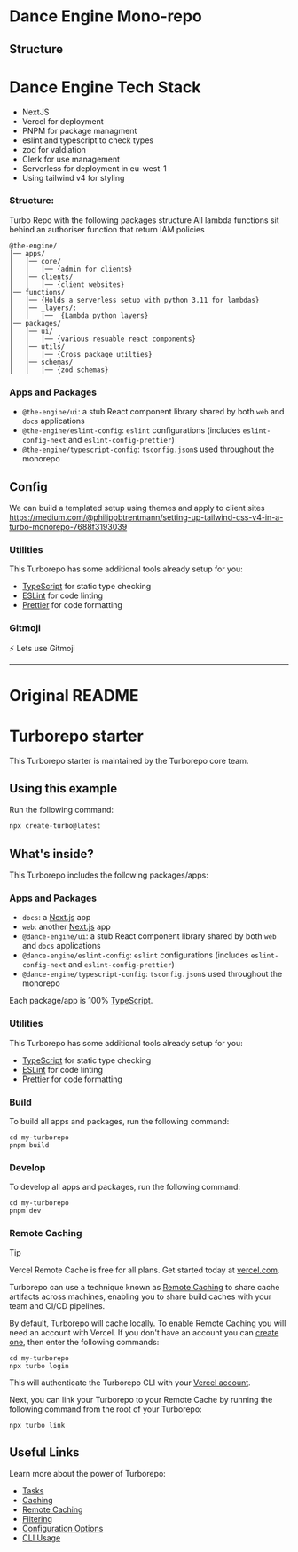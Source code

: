 # Dance Engine Mono-repo

## Structure

# Dance Engine Tech Stack
- NextJS 
- Vercel for deployment
- PNPM for package managment
- eslint and typescript to check types
- zod for valdiation
- Clerk for use management
- Serverless for deployment in eu-west-1
- Using tailwind v4 for styling

### Structure:
Turbo Repo with the following packages structure
All lambda functions sit behind an authoriser function that return IAM policies

    @the-engine/
    │── apps/
    │   │── core/
    │   │   │── {admin for clients}
    │   │── clients/ 
    │   │   │── {client websites}
    │── functions/
    │   │── {Holds a serverless setup with python 3.11 for lambdas}
    │   │── _layers/:
    │   │   │──  {Lambda python layers}
    │── packages/
    │   │── ui/
    │   │   │── {various resuable react components}
    │   │── utils/
    │   │   │── {Cross package utilties}
    │   │── schemas/
    │   │   │── {zod schemas}



### Apps and Packages

- `@the-engine/ui`: a stub React component library shared by both `web` and `docs` applications
- `@the-engine/eslint-config`: `eslint` configurations (includes `eslint-config-next` and `eslint-config-prettier`)
- `@the-engine/typescript-config`: `tsconfig.json`s used throughout the monorepo

## Config

We can build a templated setup using themes and apply to client sites
https://medium.com/@philippbtrentmann/setting-up-tailwind-css-v4-in-a-turbo-monorepo-7688f3193039 

### Utilities

This Turborepo has some additional tools already setup for you:

- [TypeScript](https://www.typescriptlang.org/) for static type checking
- [ESLint](https://eslint.org/) for code linting
- [Prettier](https://prettier.io) for code formatting

### Gitmoji
⚡️ Lets use Gitmoji 

---

# Original README

# Turborepo starter

This Turborepo starter is maintained by the Turborepo core team.

## Using this example

Run the following command:

```sh
npx create-turbo@latest
```

## What's inside?

This Turborepo includes the following packages/apps:

### Apps and Packages

- `docs`: a [Next.js](https://nextjs.org/) app
- `web`: another [Next.js](https://nextjs.org/) app
- `@dance-engine/ui`: a stub React component library shared by both `web` and `docs` applications
- `@dance-engine/eslint-config`: `eslint` configurations (includes `eslint-config-next` and `eslint-config-prettier`)
- `@dance-engine/typescript-config`: `tsconfig.json`s used throughout the monorepo

Each package/app is 100% [TypeScript](https://www.typescriptlang.org/).

### Utilities

This Turborepo has some additional tools already setup for you:

- [TypeScript](https://www.typescriptlang.org/) for static type checking
- [ESLint](https://eslint.org/) for code linting
- [Prettier](https://prettier.io) for code formatting

### Build

To build all apps and packages, run the following command:

```
cd my-turborepo
pnpm build
```

### Develop

To develop all apps and packages, run the following command:

```
cd my-turborepo
pnpm dev
```

### Remote Caching

> [!TIP]
> Vercel Remote Cache is free for all plans. Get started today at [vercel.com](https://vercel.com/signup?/signup?utm_source=remote-cache-sdk&utm_campaign=free_remote_cache).

Turborepo can use a technique known as [Remote Caching](https://turbo.build/repo/docs/core-concepts/remote-caching) to share cache artifacts across machines, enabling you to share build caches with your team and CI/CD pipelines.

By default, Turborepo will cache locally. To enable Remote Caching you will need an account with Vercel. If you don't have an account you can [create one](https://vercel.com/signup?utm_source=turborepo-examples), then enter the following commands:

```
cd my-turborepo
npx turbo login
```

This will authenticate the Turborepo CLI with your [Vercel account](https://vercel.com/docs/concepts/personal-accounts/overview).

Next, you can link your Turborepo to your Remote Cache by running the following command from the root of your Turborepo:

```
npx turbo link
```

## Useful Links

Learn more about the power of Turborepo:

- [Tasks](https://turbo.build/repo/docs/core-concepts/monorepos/running-tasks)
- [Caching](https://turbo.build/repo/docs/core-concepts/caching)
- [Remote Caching](https://turbo.build/repo/docs/core-concepts/remote-caching)
- [Filtering](https://turbo.build/repo/docs/core-concepts/monorepos/filtering)
- [Configuration Options](https://turbo.build/repo/docs/reference/configuration)
- [CLI Usage](https://turbo.build/repo/docs/reference/command-line-reference)
